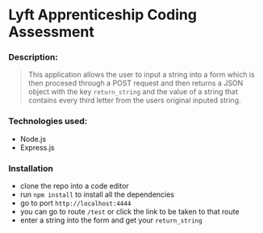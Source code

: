 # Lyft Apprenticeship Coding Assessment 

### Description:
> This application allows the user to input a string into a form which is then procesed through a POST request and then returns a JSON object with the key `return_string` and the value of a string that contains every third letter from the users original inputed string.

### Technologies used:
- Node.js
- Express.js

### Installation
- clone the repo into a code editor 
- run `npm install` to install all the dependencies
- go to port `http://localhost:4444`
- you can go to route `/test` or click the link to be taken to that route
- enter a string into the form and get your `return_string`
